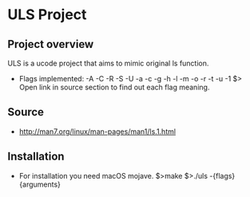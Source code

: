 # ULS Project

## Project overview
ULS is a ucode project that aims to mimic original ls function.  

* Flags implemented:
 -A -C -R -S -U -a -c -g -h -l -m -o -r -t -u -1
$> Open link in source section to find out each flag meaning.
## Source
 * http://man7.org/linux/man-pages/man1/ls.1.html
 
## Installation
* For installation you need macOS mojave.
$>make
$>./uls -{flags} {arguments}
